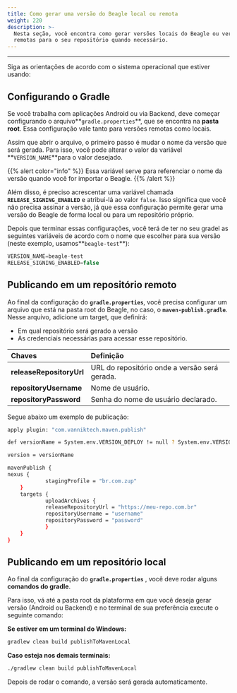 ```yaml
---
title: Como gerar uma versão do Beagle local ou remota
weight: 220
description: >-
  Nesta seção, você encontra como gerar versões locais do Beagle ou versões
  remotas para o seu repositório quando necessário.
---
```


---

Siga as orientações de acordo com o sistema operacional que estiver usando:

## Configurando o Gradle

Se você trabalha com aplicações Android ou via Backend, deve começar configurando o arquivo**`gradle.properties`**, que se encontra na **pasta root**. Essa configuração vale tanto para versões remotas como locais.

 Assim que abrir o arquivo, o primeiro passo é mudar o nome da versão que será gerada. Para isso, você pode alterar o valor da variável **`VERSION_NAME`**para o valor desejado. 

{{% alert color="info" %}}
Essa variável serve para referenciar o nome da versão quando você for importar o Beagle. 
{{% /alert %}}

Além disso, é preciso acrescentar uma variável chamada **`RELEASE_SIGNING_ENABLED`** e  atribui-lá ao valor  `false`. Isso  significa que você não precisa assinar a versão, já que essa configuração permite gerar uma versão do Beagle de forma local ou para um repositório próprio.

 Depois que terminar essas configurações, você terá de ter no seu gradel as seguintes variáveis de acordo com o nome que escolher para sua versão \(neste exemplo, usamos**`beagle-test`**\):


```kotlin
VERSION_NAME=beagle-test 
RELEASE_SIGNING_ENABLED=false
```


## Publicando em um repositório remoto

Ao final da configuração do **`gradle.properties`**, você precisa configurar um arquivo que está na pasta root do Beagle, no caso, o **`maven-publish.gradle`**. Nesse arquivo, adicione um target, que definirá:  

* Em qual repositório será gerado a versão
* As credenciais necessárias para acessar esse repositório.

| Chaves | Definição |
| :--- | :--- |
| **releaseRepositoryUrl** | URL do repositório onde a versão será gerada. |
| **repositoryUsername** | Nome de usuário. |
| **repositoryPassword** | Senha do nome de usuário declarado. |

Segue abaixo um exemplo de publicação:


```bash
apply plugin: "com.vanniktech.maven.publish"

def versionName = System.env.VERSION_DEPLOY != null ? System.env.VERSION_DEPLOY : VERSION_NAME ?: ""

version = versionName

mavenPublish {
nexus {
    		stagingProfile = "br.com.zup"
	}
	targets {
    		uploadArchives {    
        	releaseRepositoryUrl = "https://meu-repo.com.br"
        	repositoryUsername = "username"
        	repositoryPassword = "password"
    		}
	}
}
```


## Publicando em um repositório local

Ao final da configuração do **`gradle.properties`** , você deve rodar alguns **comandos do gradle**. 

Para isso, vá até a pasta root da plataforma em que você deseja gerar versão \(Android ou Backend\) e no terminal de sua preferência execute o seguinte comando:

**Se estiver em um terminal do Windows:**

```bash
gradlew clean build publishToMavenLocal
```

**Caso esteja nos demais terminais:**

```bash
./gradlew clean build publishToMavenLocal
```

Depois de rodar o comando, a versão será gerada automaticamente. 
